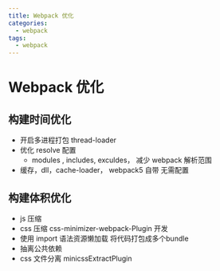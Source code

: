```yaml
---
title: Webpack 优化
categories:
  - webpack
tags:
  - webpack
---
```


# Webpack 优化

## 构建时间优化

- 开启多进程打包 thread-loader
- 优化 resolve 配置
  - modules , includes, exculdes， 减少 webpack 解析范围
- 缓存，dll，cache-loader， webpack5 自带 无需配置

## 构建体积优化

- js 压缩
- css 压缩 css-minimizer-webpack-Plugin 开发
- 使用 import 语法资源懒加载 将代码打包成多个bundle
- 抽离公共依赖
- css 文件分离 minicssExtractPlugin
